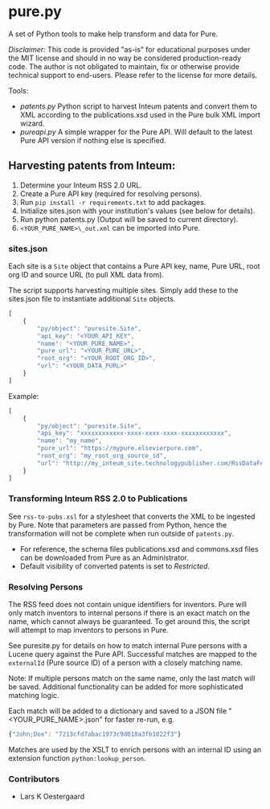 # pure.py
A set of Python tools to make help transform and data for Pure.

*Disclaimer:* This code is provided "as-is" for educational purposes under the MIT license and should in no way be considered production-ready code. The author is not obligated to maintain, fix or otherwise provide technical support to end-users. Please refer to the license for more details. 

Tools:
- *patents.py* Python script to harvest Inteum patents and convert them to XML according to the publications.xsd used in the Pure bulk XML import wizard. 
- *pureapi.py* A simple wrapper for the Pure API. Will default to the latest Pure API version if nothing else is specified.


## Harvesting patents from Inteum:
1. Determine your Inteum RSS 2.0 URL.
1. Create a Pure API key (required for resolving persons).
1. Run `pip install -r requirements.txt` to add packages. 
1. Initialize sites.json with your institution's values (see below for details).
1. Run python patents.py (Output will be saved to current directory).
1. `<YOUR_PURE_NAME>\_out.xml` can be imported into Pure.

### sites.json
Each site is a `Site` object that contains a Pure API key, name, Pure URL, root org ID and source URL (to pull XML data from). 

The script supports harvesting multiple sites. Simply add these to the sites.json file to instantiate additional `Site` objects.
```javascript
[
    {
        "py/object": "puresite.Site",
        "api_key": "<YOUR_API_KEY",
        "name": "<YOUR_PURE_NAME>",
        "pure_url": "<YOUR_PURE_URL>",
        "root_org": "<YOUR_ROOT_ORG_ID>",
        "url": "<YOUR_DATA_PURL>"
    }
]
```

Example:
```javascript
[
    {
        "py/object": "puresite.Site",
        "api_key": "xxxxxxxxxxxx-xxxx-xxxx-xxxx-xxxxxxxxxxxx",
        "name": "my_name",
        "pure_url": "https://mypure.elsevierpure.com",
        "root_org": "my_root_org_source_id",
        "url": "http://my_inteum_site.technologypublisher.com/RssDataFeed.aspx?UpdateOnOrAfter=1/1/2010"
    }
]
```

### Transforming Inteum RSS 2.0 to Publications
See `rss-to-pubs.xsl` for a stylesheet that converts the XML to be ingested by Pure. Note that parameters are passed from Python, hence the transformation will not be complete when run outside of `patents.py`.

- For reference, the schema files publications.xsd and commons.xsd files can be downloaded from Pure as an Administrator.
- Default visibility of converted patents is set to _Restricted_.

### Resolving Persons
The RSS feed does not contain unique identifiers for inventors. Pure will only match inventors to internal persons if there is an exact match on the name, which cannot always be guaranteed. To get around this, the script will attempt to map inventors to persons in Pure.

See puresite.py for details on how to match internal Pure persons with a Lucene query against the Pure API. Successful matches are mapped to the `externalId` (Pure source ID) of a person with a closely matching name. 

Note: If multiple persons match on the same name, only the last match will be saved. Additional functionality can be added for more sophisticated matching logic.

Each match will be added to a dictionary and saved to a JSON file "<YOUR_PURE_NAME>.json" for faster re-run, e.g.
```javascript
{"John;Doe": "7213cfd7abac1973c9d018a3fb1022f3"}
```
Matches are used by the XSLT to enrich persons with an internal ID using an extension function `python:lookup_person`.

### Contributors
- Lars K Oestergaard
